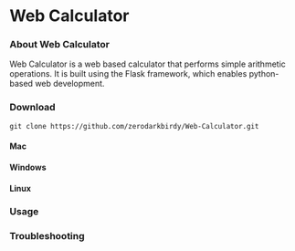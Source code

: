 # Web Calculator 

### About Web Calculator 

Web Calculator is a web based calculator that performs simple arithmetic operations. It is built using the Flask framework, which enables python-based web development. 

### Download

```
git clone https://github.com/zerodarkbirdy/Web-Calculator.git
```

#### Mac

#### Windows

#### Linux 

### Usage 

### Troubleshooting 

